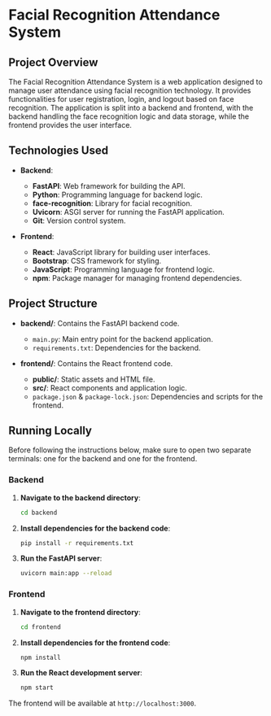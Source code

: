 # Facial Recognition Attendance System

## Project Overview

The Facial Recognition Attendance System is a web application designed to manage user attendance using facial recognition technology. It provides functionalities for user registration, login, and logout based on face recognition. The application is split into a backend and frontend, with the backend handling the face recognition logic and data storage, while the frontend provides the user interface.

## Technologies Used

- **Backend**:
  - **FastAPI**: Web framework for building the API.
  - **Python**: Programming language for backend logic.
  - **face-recognition**: Library for facial recognition.
  - **Uvicorn**: ASGI server for running the FastAPI application.
  - **Git**: Version control system.

- **Frontend**:
  - **React**: JavaScript library for building user interfaces.
  - **Bootstrap**: CSS framework for styling.
  - **JavaScript**: Programming language for frontend logic.
  - **npm**: Package manager for managing frontend dependencies.

## Project Structure

- **backend/**: Contains the FastAPI backend code.
  - `main.py`: Main entry point for the backend application.
  - `requirements.txt`: Dependencies for the backend.

- **frontend/**: Contains the React frontend code.
  - **public/**: Static assets and HTML file.
  - **src/**: React components and application logic.
  - `package.json` & `package-lock.json`: Dependencies and scripts for the frontend.


## Running Locally

Before following the instructions below, make sure to open two separate terminals: one for the backend and one for the frontend.

### Backend

1. **Navigate to the backend directory**:
   ```bash
   cd backend

2. **Install dependencies for the backend code**:
   ```bash
   pip install -r requirements.txt

3. **Run the FastAPI server**:
   ```bash
   uvicorn main:app --reload

### Frontend

1. **Navigate to the frontend directory**:
   ```bash
   cd frontend

2. **Install dependencies for the frontend code**:
   ```bash
   npm install

3. **Run the React development server**:
   ```bash
   npm start

The frontend will be available at `http://localhost:3000`.
